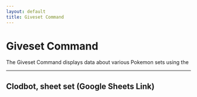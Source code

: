 ```yaml
---
layout: default
title: Giveset Command
---
```


# Giveset Command

The Giveset Command displays data about various Pokemon sets using the 

<hr class="line">

## Clodbot, sheet set (Google Sheets Link)

